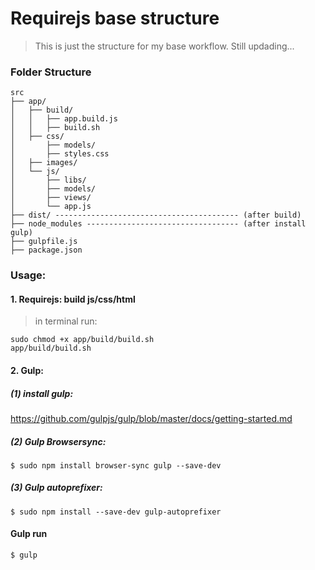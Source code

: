 Requirejs base structure
==================================

> This is just the structure for my base workflow. Still updading...

### Folder Structure
```
src
├── app/
│   ├── build/
│   │   ├── app.build.js
│   │   ├── build.sh
│   ├── css/
│       ├── models/
│       ├── styles.css
│   ├── images/
│   └── js/
│       ├── libs/
│       ├── models/
│       ├── views/
│       └── app.js
├── dist/ ----------------------------------------- (after build)
├── node_modules ---------------------------------- (after install gulp)
├── gulpfile.js
├── package.json

```



### Usage:

#### 1. Requirejs: build js/css/html

> in terminal run:

```
sudo chmod +x app/build/build.sh
app/build/build.sh
```

#### 2. Gulp:

##### (1) install gulp:
https://github.com/gulpjs/gulp/blob/master/docs/getting-started.md

##### (2) Gulp Browsersync:
```
$ sudo npm install browser-sync gulp --save-dev
```


##### (3) Gulp autoprefixer:
```
$ sudo npm install --save-dev gulp-autoprefixer
```

#### Gulp run
```
$ gulp
```